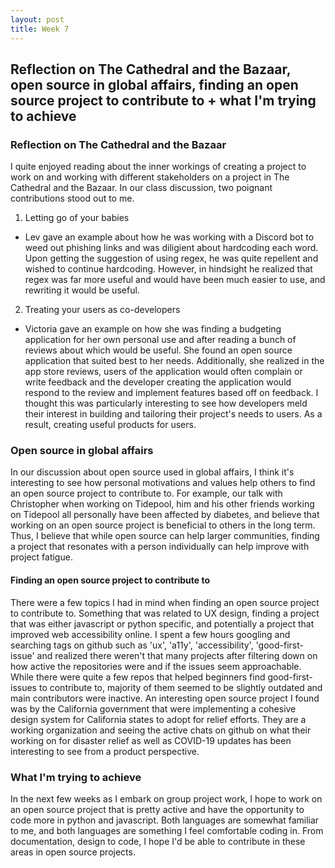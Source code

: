 ```yaml
---
layout: post
title: Week 7
---
```


## Reflection on The Cathedral and the Bazaar, open source in global affairs, finding an open source project to contribute to + what I'm trying to achieve

<!--more-->

### Reflection on The Cathedral and the Bazaar
I quite enjoyed reading about the inner workings of creating a project to work on and working with different stakeholders on a project in The Cathedral and the Bazaar. In our class discussion, two poignant contributions stood out to me.

1. Letting go of your babies
- Lev gave an example about how he was working with a Discord bot to weed out phishing links and was diligient about hardcoding each word. Upon getting the suggestion of using regex, he was quite repellent and wished to continue hardcoding. However, in hindsight he realized that regex was far more useful and would have been much easier to use, and rewriting it would be useful. 

2. Treating your users as co-developers
- Victoria gave an example on how she was finding a budgeting application for her own personal use and after reading a bunch of reviews about which would be useful. She found an open source application that suited best to her needs. Additionally, she realized in the app store reviews, users of the application would often complain or write feedback and the developer creating the application would respond to the review and implement features based off on feedback. I thought this was particularly interesting to see how developers meld their interest in building and tailoring their project's needs to users. As a result, creating useful products for users. 


### Open source in global affairs
In our discussion about open source used in global affairs, I think it's interesting to see how personal motivations and values help others to find an open source project to contribute to. For example, our talk with Christopher when working on Tidepool, him and his other friends working on Tidepool all personally have been affected by diabetes, and believe that working on an open source project is beneficial to others in the long term. Thus, I believe that while open source can help larger communities, finding a project that resonates with a person individually can help improve with project fatigue. 


#### Finding an open source project to contribute to
There were a few topics I had in mind when finding an open source project to contribute to. Something that was related to UX design, finding a project that was either javascript or python specific, and potentially a project that improved web accessibility online. I spent a few hours googling and searching tags on github such as 'ux', 'a11y', 'accessibility', 'good-first-issue' and realized there weren't that many projects after filtering down on how active the repositories were and if the issues seem approachable. While there were quite a few repos that helped beginners find good-first-issues to contribute to, majority of them seemed to be slightly outdated and main contributors were inactive. An interesting open source project I found was by the California government that were implementing a cohesive design system for California states to adopt for relief efforts. They are a working organization and seeing the active chats on github on what their working on for disaster relief as well as COVID-19 updates has been interesting to see from a product perspective. 




### What I'm trying to achieve
In the next few weeks as I embark on group project work, I hope to work on an open source project that is pretty active and have the opportunity to code more in python and javascript. Both languages are somewhat familiar to me, and both languages are something I feel comfortable coding in. From documentation, design to code, I hope I'd be able to contribute in these areas in open source projects.
